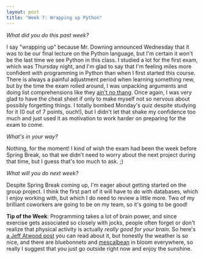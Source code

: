 ```yaml
---
layout: post
title: "Week 7: Wrapping up Python"
---
```


*What did you do this past week?*

I say "wrapping up" because Mr. Downing announced Wednesday that it was to be our final lecture on the Python language, but I'm certain it won't be the last time we see Python in this class. I studied a lot for the first exam, which was Thursday night, and I'm glad to say that I'm feeling miles more confident with programming in Python than when I first started this course. There is always a painful adjustment period when learning something new, but by the time the exam rolled around, I was unpacking arguments and doing list comprehensions like they [ain't no thang](http://www.urbandictionary.com/define.php?term=ain%27t+no+thang). Once again, I was very glad to have the cheat sheet if only to make myself not so nervous about possibly forgetting things. I totally bombed Monday's quiz despite studying for it (0 out of 7 points, ouch!), but I didn't let that shake my confidence too much and just used it as motivation to work harder on preparing for the exam to come.

*What's in your way?*

Nothing, for the moment! I kind of wish the exam had been the week before Spring Break, so that we didn't need to worry about the next project during that time, but I guess that's too much to ask. ;) 

*What will you do next week?*

Despite Spring Break coming up, I'm eager about getting started on the group project. I think the first part of it will have to do with databases, which I enjoy working with, but which I do need to review a little more. Two of my brilliant coworkers are going to be on my team, so it's going to be good!

**Tip of the Week**: Programming takes a lot of brain power, and since exercise gets associated so closely with jocks, people often forget or don't realize that physical activity is actually *really good for your brain*. So here's [a Jeff Atwood post](http://blog.codinghorror.com/programming-your-hands/) you can read about it, but honestly the weather is so nice, and there are bluebonnets and [mescalbean](https://en.wikipedia.org/wiki/Mescalbean) in bloom everywhere, so really I suggest that you just go outside right now and enjoy the sunshine.
